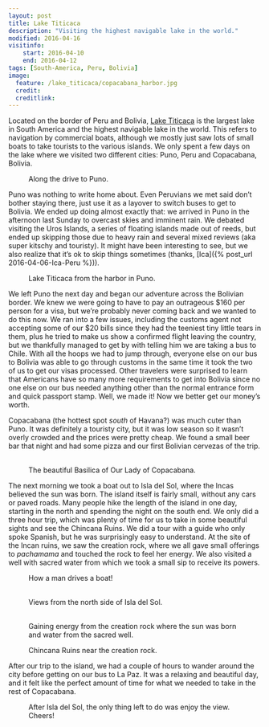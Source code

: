 ```yaml
---
layout: post
title: Lake Titicaca
description: "Visiting the highest navigable lake in the world."
modified: 2016-04-16
visitinfo:
    start: 2016-04-10
    end: 2016-04-12
tags: [South-America, Peru, Bolivia]
image:
  feature: /lake_titicaca/copacabana_harbor.jpg
  credit: 
  creditlink: 
---
```


Located on the border of Peru and Bolivia, [Lake Titicaca](https://en.wikipedia.org/wiki/Lake_Titicaca) is the largest lake in South America and the highest navigable lake in the world. This refers to navigation by commercial boats, although we mostly just saw lots of small boats to take tourists to the various islands. We only spent a few days on the lake where we visited two different cities: Puno, Peru and Copacabana, Bolivia. 

<figure>
    <a href="/images/lake_titicaca/bus_ride_to_puno.jpg"><img src="/images/lake_titicaca/bus_ride_to_puno.jpg" alt=""></a>
    <figcaption>Along the drive to Puno.</figcaption>
</figure>

Puno was nothing to write home about. Even Peruvians we met said don’t bother staying there, just use it as a layover to switch buses to get to Bolivia. We ended up doing almost exactly that: we arrived in Puno in the afternoon last Sunday to overcast skies and imminent rain. We debated visiting the Uros Islands, a series of floating islands made out of reeds, but ended up skipping those due to heavy rain and several mixed reviews (aka super kitschy and touristy). It might have been interesting to see, but we also realize that it’s ok to skip things sometimes (thanks, [Ica]({% post_url 2016-04-06-Ica-Peru %})).

<figure>
    <a href="/images/lake_titicaca/titicaca_puno.jpg"><img src="/images/lake_titicaca/titicaca_puno.jpg" alt=""></a>
    <figcaption>Lake Titicaca from the harbor in Puno.</figcaption>
</figure>

We left Puno the next day and began our adventure across the Bolivian border. We knew we were going to have to pay an outrageous $160 per person for a visa, but we’re probably never coming back and we wanted to do this now. We ran into a few issues, including the customs agent not accepting some of our $20 bills since they had the teeniest tiny little tears in them, plus he tried to make us show a confirmed flight leaving the country, but we thankfully managed to get by with telling him we are taking a bus to Chile. With all the hoops we had to jump through, everyone else on our bus to Bolivia was able to go through customs in the same time it took the two of us to get our visas processed. Other travelers were surprised to learn that Americans have so many more requirements to get into Bolivia since no one else on our bus needed anything other than the normal entrance form and quick passport stamp. Well, we made it! Now we better get our money’s worth. 

Copacabana (the hottest spot *south* of Havana?) was much cuter than Puno. It was definitely a touristy city, but it was low season so it wasn’t overly crowded and the prices were pretty cheap. We found a small beer bar that night and had some pizza and our first Bolivian cervezas of the trip.

<figure class="half">
    <a href="/images/lake_titicaca/church.jpg"><img src="/images/lake_titicaca/church.jpg" alt=""></a>
    <a href="/images/lake_titicaca/church2.jpg"><img src="/images/lake_titicaca/church2.jpg" alt=""></a>
    <figcaption>The beautiful Basilica of Our Lady of Copacabana.</figcaption>
</figure>

The next morning we took a boat out to Isla del Sol, where the Incas believed the sun was born. The island itself is fairly small, without any cars or paved roads. Many people hike the length of the island in one day, starting in the north and spending the night on the south end. We only did a three hour trip, which was plenty of time for us to take in some beautiful sights and see the Chincana Ruins. We did a tour with a guide who only spoke Spanish, but he was surprisingly easy to understand. At the site of the Incan ruins, we saw the creation rock, where we all gave small offerings to *pachamama* and touched the rock to feel her energy. We also visited a well with sacred water from which we took a small sip to receive its powers.

<figure>
    <a href="/images/lake_titicaca/how_to_boat.jpg"><img src="/images/lake_titicaca/how_to_boat.jpg" alt=""></a>
    <figcaption>How a man drives a boat!</figcaption>
</figure>
<figure>
    <a href="/images/lake_titicaca/isla_del_sol.jpg"><img src="/images/lake_titicaca/isla_del_sol.jpg" alt=""></a>
    <a href="/images/lake_titicaca/isla_del_sol2.jpg"><img src="/images/lake_titicaca/isla_del_sol2.jpg" alt=""></a>
    <figcaption>Views from the north side of Isla del Sol.</figcaption>
</figure>
<figure class="half">
    <a href="/images/lake_titicaca/energy_rock.jpg"><img src="/images/lake_titicaca/energy_rock.jpg" alt=""></a>
    <a href="/images/lake_titicaca/water_from_well.jpg"><img src="/images/lake_titicaca/water_from_well.jpg" alt=""></a>
    <figcaption>Gaining energy from the creation rock where the sun was born and water from the sacred well.</figcaption>
</figure>
<figure>
    <a href="/images/lake_titicaca/chincana_ruins.jpg"><img src="/images/lake_titicaca/chincana_ruins.jpg" alt=""></a>
    <figcaption>Chincana Ruins near the creation rock.</figcaption>
</figure>

After our trip to the island, we had a couple of hours to wander around the city before getting on our bus to La Paz. It was a relaxing and beautiful day, and it felt like the perfect amount of time for what we needed to take in the rest of Copacabana.

<figure>
    <a href="/images/lake_titicaca/cheers.jpg"><img src="/images/lake_titicaca/cheers.jpg" alt=""></a>
    <figcaption>After Isla del Sol, the only thing left to do was enjoy the view. Cheers!</figcaption>
</figure>